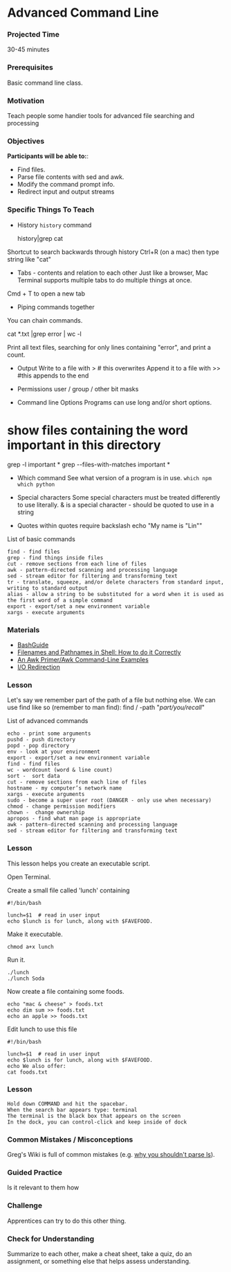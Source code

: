 # Advanced Command Line

### Projected Time
30-45 minutes

### Prerequisites
Basic command line class.

### Motivation
Teach people some handier tools for advanced file searching and processing

### Objectives
**Participants will be able to:**:
- Find files.
- Parse file contents with sed and awk.
- Modify the command prompt info.
- Redirect input and output streams

### Specific Things To Teach

- History
`history` command

    history|grep cat

Shortcut to search backwards through history
Ctrl+R (on a mac) then type string like "cat"

- Tabs - contents and relation to each other
Just like a browser, Mac Terminal supports multiple tabs to do multiple things at once.

Cmd + T to open a new tab

- Piping commands together

You can chain commands.

cat *.txt |grep error | wc -l

Print all text files, searching for only lines containing "error", and print a count.


- Output
Write to a file with >   # this overwrites
Append it to a file  with >>  #this appends to the end

- Permissions
user / group / other bit masks

- Command line Options
Programs can use long and/or short options.

# show files containing the word important in this directory
grep -l important *
grep --files-with-matches important *

- Which command
See what version of a program is in use.
`which npm`
`which python`

- Special characters
Some special characters must be treated differently to use literally.
& is a special character - should be quoted to use in a string

- Quotes within quotes require backslash
echo "My name is \"Lin\""

List of basic commands

	find - find files
	grep - find things inside files
	cut - remove sections from each line of files
	awk - pattern-directed scanning and processing language
	sed - stream editor for filtering and transforming text
	tr - translate, squeeze, and/or delete characters from standard input, writing to standard output
	alias - allow a string to be substituted for a word when it is used as the first word of a simple command
	export - export/set a new environment variable
	xargs - execute arguments
	
### Materials

- [BashGuide](http://mywiki.wooledge.org/BashGuide)
- [Filenames and Pathnames in Shell: How to do it Correctly](https://www.dwheeler.com/essays/filenames-in-shell.html)
- [An Awk Primer/Awk Command-Line Examples](https://en.wikibooks.org/wiki/An_Awk_Primer/Awk_Command-Line_Examples)
- [I/O Redirection](http://wiki.bash-hackers.org/syntax/redirection)

### Lesson

Let's say we remember part of the path of a file but nothing else. We can use find like so (remember to man find):
	find / -path "*part/you/recall*"

List of advanced commands

	echo - print some arguments
	pushd - push directory
	popd - pop directory
	env - look at your environment
	export - export/set a new environment variable
	find - find files
	wc - wordcount (word & line count)
	sort -  sort data
	cut - remove sections from each line of files
	hostname - my computer’s network name
	xargs - execute arguments
	sudo - become a super user root (DANGER - only use when necessary)
	chmod - change permission modifiers
	chown -  change ownership
	apropos - find what man page is appropriate
	awk - pattern-directed scanning and processing language
	sed - stream editor for filtering and transforming text


### Lesson

This lesson helps you create an executable script. 
 
Open Terminal.

Create a small file called 'lunch' containing
	
	#!/bin/bash
	
	lunch=$1  # read in user input
	echo $lunch is for lunch, along with $FAVEFOOD.

Make it executable.
	
	chmod a+x lunch

Run it.

	./lunch
	./lunch Soda

Now create a file containing some foods.
	
	echo "mac & cheese" > foods.txt
	echo dim sum >> foods.txt
	echo an apple >> foods.txt
	
Edit lunch to use this file
	
	#!/bin/bash
	
	lunch=$1  # read in user input
	echo $lunch is for lunch, along with $FAVEFOOD.
	echo We also offer:
	cat foods.txt

### Lesson

	Hold down COMMAND and hit the spacebar.
	When the search bar appears type: terminal
	The terminal is the black box that appears on the screen
	In the dock, you can control-click and keep inside of dock



### Common Mistakes / Misconceptions

Greg's Wiki is full of common mistakes (e.g. [why you shouldn't parse ls](http://mywiki.wooledge.org/ParsingLs)).


### Guided Practice

Is it relevant to them how 

### Challenge

Apprentices can try to do this other thing.


### Check for Understanding

Summarize to each other, make a cheat sheet, take a quiz, do an assignment, or something else that helps assess understanding.


